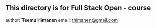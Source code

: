 ## This directory is for Full Stack Open - course
author: **Teemu Himanen**
email: thimanen@gmail.com
